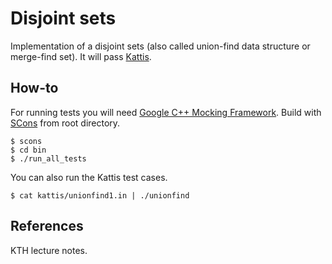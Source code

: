 # Disjoint sets
Implementation of a disjoint sets (also called union-find data structure or
merge-find set). It will pass
[Kattis](https://open.kattis.com/problems/unionfind).

## How-to
For running tests you will need [Google C++ Mocking
Framework](https://code.google.com/p/googlemock/). Build with
[SCons](http://www.scons.org) from root directory.

    $ scons
    $ cd bin
    $ ./run_all_tests

You can also run the Kattis test cases.

    $ cat kattis/unionfind1.in | ./unionfind

## References
KTH lecture notes.
